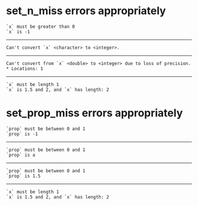 # set_n_miss errors appropriately

    `x` must be greater than 0
    `x` is -1

---

    Can't convert `x` <character> to <integer>.

---

    Can't convert from `x` <double> to <integer> due to loss of precision.
    * Locations: 1

---

    `x` must be length 1
    `x` is 1.5 and 2, and `x` has length: 2

# set_prop_miss errors appropriately

    `prop` must be between 0 and 1
    `prop` is -1

---

    `prop` must be between 0 and 1
    `prop` is a

---

    `prop` must be between 0 and 1
    `prop` is 1.5

---

    `x` must be length 1
    `x` is 1.5 and 2, and `x` has length: 2

